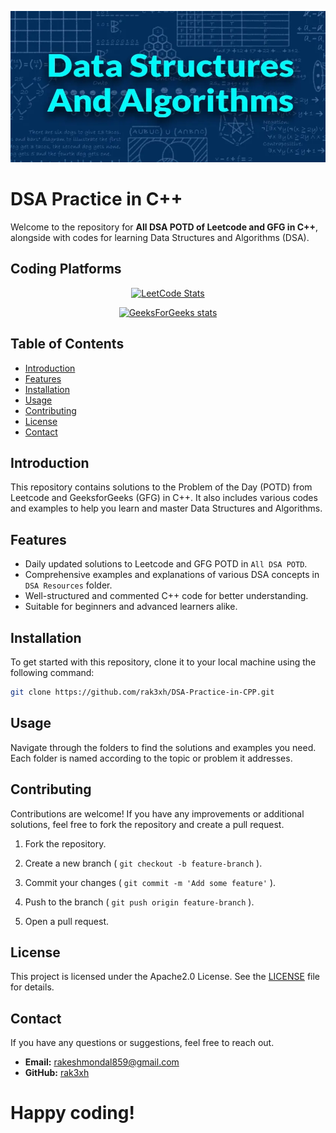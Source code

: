 <div align="center">

![Image](./images/web.jpg)

</div>

# DSA Practice in C++

Welcome to the repository for **All DSA POTD of Leetcode and GFG in C++**, alongside with codes for learning Data Structures and Algorithms (DSA).

## Coding Platforms

<div align="center">

[![LeetCode Stats](https://leetcard.jacoblin.cool/rak3xh?border=0&radius=20)](https://leetcode.com/u/rak3xh/)

[![GeeksForGeeks stats](https://gfgstatscard.vercel.app/rak3xh)](https://www.geeksforgeeks.org/user/rak3xh/)

</div>

## Table of Contents

- [Introduction](#introduction)
- [Features](#features)
- [Installation](#installation)
- [Usage](#usage)
- [Contributing](#contributing)
- [License](#license)
- [Contact](#contact)

## Introduction

This repository contains solutions to the Problem of the Day (POTD) from Leetcode and GeeksforGeeks (GFG) in C++. It also includes various codes and examples to help you learn and master Data Structures and Algorithms.

## Features

- Daily updated solutions to Leetcode and GFG POTD in `All DSA POTD`.
- Comprehensive examples and explanations of various DSA concepts in `DSA Resources` folder.
- Well-structured and commented C++ code for better understanding.
- Suitable for beginners and advanced learners alike.

## Installation

To get started with this repository, clone it to your local machine using the following command:

```bash
git clone https://github.com/rak3xh/DSA-Practice-in-CPP.git
```

## Usage

Navigate through the folders to find the solutions and examples you need. Each folder is named according to the topic or problem it addresses.

## Contributing

Contributions are welcome! If you have any improvements or additional solutions, feel free to fork the repository and create a pull request.

1. Fork the repository.
2. Create a new branch ( `git checkout -b feature-branch` ).

3. Commit your changes ( `git commit -m 'Add some feature'` ).
4. Push to the branch ( `git push origin feature-branch` ).
5. Open a pull request.

## License

This project is licensed under the Apache2.0 License. See the [LICENSE](LICENSE) file for details.

## Contact

If you have any questions or suggestions, feel free to reach out.

- **Email:** rakeshmondal859@gmail.com
- **GitHub:** [rak3xh](https://github.com/rak3xh)

# Happy coding!
